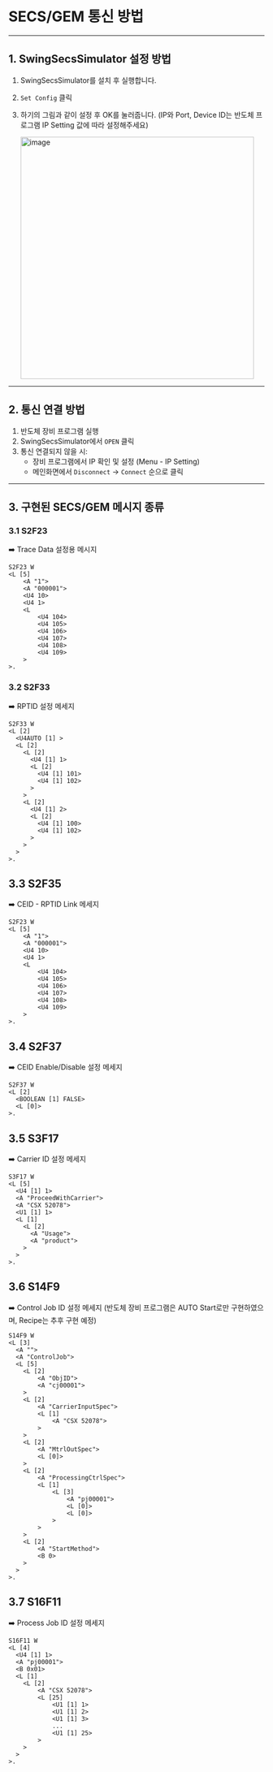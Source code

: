 # SECS/GEM 통신 방법

---

## 1. SwingSecsSimulator 설정 방법
1. SwingSecsSimulator를 설치 후 실행합니다.
2. `Set Config` 클릭
3. 하기의 그림과 같이 설정 후 OK를 눌러줍니다.
   (IP와 Port, Device ID는 반도체 프로그램 IP Setting 값에 따라 설정해주세요)
   
   <img width="459" height="477" alt="image" src="https://github.com/user-attachments/assets/f2d59036-338a-45bc-945a-12d422e2d937" />


---

## 2. 통신 연결 방법
1. 반도체 장비 프로그램 실행
2. SwingSecsSimulator에서 `OPEN` 클릭
3. 통신 연결되지 않을 시:
   - 장비 프로그램에서 IP 확인 및 설정 (Menu - IP Setting)
   - 메인화면에서 `Disconnect` → `Connect` 순으로 클릭

---

## 3. 구현된 SECS/GEM 메시지 종류

### 3.1 S2F23
➡️ Trace Data 설정용 메시지  

```text
S2F23 W
<L [5]
    <A "1">
    <A "000001">
    <U4 10>
    <U4 1>
    <L
        <U4 104>
        <U4 105>
        <U4 106>
        <U4 107>
        <U4 108>
        <U4 109>
    >
>.
```

### 3.2 S2F33
➡️ RPTID 설정 메세지

```text
S2F33 W
<L [2]
  <U4AUTO [1] >
  <L [2]
    <L [2]
      <U4 [1] 1>
      <L [2]
        <U4 [1] 101>
        <U4 [1] 102>
      >
    >
    <L [2]
      <U4 [1] 2>
      <L [2]
        <U4 [1] 100>
        <U4 [1] 102>
      >
    >
  >
>.
```

## 3.3 S2F35
➡️ CEID - RPTID Link 메세지

```text
S2F23 W
<L [5]
    <A "1">
    <A "000001">
    <U4 10>
    <U4 1>
    <L
        <U4 104>
        <U4 105>
        <U4 106>
        <U4 107>
        <U4 108>
        <U4 109>
    >
>.
```

## 3.4 S2F37
➡️ CEID Enable/Disable 설정 메세지

```text
S2F37 W
<L [2]
  <BOOLEAN [1] FALSE>
  <L [0]>
>.
```
## 3.5 S3F17
➡️ Carrier ID 설정 메세지

```text
S3F17 W
<L [5]
  <U4 [1] 1>
  <A "ProceedWithCarrier">
  <A "CSX 52078">
  <U1 [1] 1>
  <L [1]
    <L [2]
      <A "Usage">
      <A "product">
    >
  >
>.
```
## 3.6 S14F9
➡️ Control Job ID 설정 메세지
(반도체 장비 프로그램은 AUTO Start로만 구현하였으며, Recipe는 추후 구현 예정)

```text
S14F9 W
<L [3]
  <A "">
  <A "ControlJob">
  <L [5]
    <L [2]
        <A "ObjID">
        <A "cj00001">
    >
    <L [2]
        <A "CarrierInputSpec">
        <L [1]
            <A "CSX 52078">
        >
    >
    <L [2]
        <A "MtrlOutSpec">
        <L [0]>
    >
    <L [2]
        <A "ProcessingCtrlSpec">
        <L [1]
            <L [3]
                <A "pj00001">
                <L [0]>
                <L [0]>
            >
        >
    >
    <L [2]
        <A "StartMethod">
        <B 0>
    >
  >
>.
```

## 3.7 S16F11
➡️ Process Job ID 설정 메세지

```text
S16F11 W
<L [4]
  <U4 [1] 1>
  <A "pj00001">
  <B 0x01>
  <L [1]
    <L [2]
        <A "CSX 52078">
        <L [25]
            <U1 [1] 1>
            <U1 [1] 2>
            <U1 [1] 3>
            ...
            <U1 [1] 25>
        >
    >
  >
>.
```
